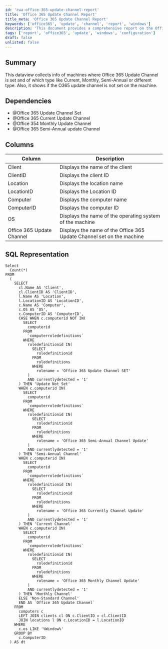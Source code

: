 ```yaml
---
id: 'cwa-office-365-update-channel-report'
title: 'Office 365 Update Channel Report'
title_meta: 'Office 365 Update Channel Report'
keywords: ['office365', 'update', 'channel', 'report', 'windows']
description: 'This document provides a comprehensive report on the Office 365 Update Channels set on various machines, detailing whether they are Current, Monthly, Semi-Annual, or not set at all. It includes SQL representation for data retrieval and dependencies for accurate reporting.'
tags: ['report', 'office365', 'update', 'windows', 'configuration']
draft: false
unlisted: false
---
```

## Summary

This dataview collects info of machines where Office 365 Update Channel is set and of which type like Current, Monthly, Semi-Annual or different type. Also, it shows if the O365 update channel is not set on the machine.

## Dependencies

- @Office 365 Update Channel Set
- @Office 365 Current Update Channel
- @Office 354 Monthly Update Channel
- @Office 365 Semi-Annual update Channel

## Columns

| Column                     | Description                                                      |
|---------------------------|------------------------------------------------------------------|
| Client                    | Displays the name of the client                                   |
| ClientID                  | Displays the client ID                                           |
| Location                  | Displays the location name                                       |
| LocationID                | Displays the Location ID                                         |
| Computer                  | Displays the computer name                                       |
| ComputerID                | Displays the computer ID                                         |
| OS                        | Displays the name of the operating system of the machine        |
| Office 365 Update Channel  | Displays the name of the Office 365 Update Channel set on the machine |

## SQL Representation

```
Select 
  Count(*) 
FROM 
  (
    SELECT 
      cl.Name AS 'Client', 
      cl.ClientID AS 'ClientID', 
      l.Name AS 'Location', 
      l.LocationID AS 'LocationID', 
      c.Name AS 'Computer', 
      c.OS AS 'OS', 
      c.ComputerID AS 'ComputerID', 
      CASE WHEN c.computerid NOT IN(
        SELECT 
          computerid 
        FROM 
          `computerroledefinitions` 
        WHERE 
          roledefinitionid IN(
            SELECT 
              roledefinitionid 
            FROM 
              roledefinitions 
            WHERE 
              rolename = 'Office 365 Update Channel SET'
          ) 
          AND currentlydetected = '1'
      ) THEN 'Update Not Set' 
      WHEN c.computerid IN(
        SELECT 
          computerid 
        FROM 
          `computerroledefinitions` 
        WHERE 
          roledefinitionid IN(
            SELECT 
              roledefinitionid 
            FROM 
              roledefinitions 
            WHERE 
              rolename = 'Office 365 Semi-Annual Channel Update'
          ) 
          AND currentlydetected = '1'
      ) THEN 'Semi-Annual Channel' 
      WHEN c.computerid IN(
        SELECT 
          computerid 
        FROM 
          `computerroledefinitions` 
        WHERE 
          roledefinitionid IN(
            SELECT 
              roledefinitionid 
            FROM 
              roledefinitions 
            WHERE 
              rolename = 'Office 365 Currently Channel Update'
          ) 
          AND currentlydetected = '1'
      ) THEN 'Current Channel' 
      WHEN c.computerid IN(
        SELECT 
          computerid 
        FROM 
          `computerroledefinitions` 
        WHERE 
          roledefinitionid IN(
            SELECT 
              roledefinitionid 
            FROM 
              roledefinitions 
            WHERE 
              rolename = 'Office 365 Monthly Channel Update'
          ) 
          AND currentlydetected = '1'
      ) THEN 'Monthly Channel' 
      ELSE 'Non-Standard Channel' 
      END AS `Office 365 Update Channel` 
    FROM 
      computers c 
      LEFT JOIN clients cl ON c.ClientID = cl.ClientID 
      JOIN locations l ON c.LocationID = l.LocationID 
    WHERE 
      c.os LIKE '%Window%' 
    GROUP BY 
      c.ComputerID
  ) AS dt
```


